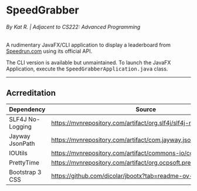 # SpeedGrabber
###### By Kat R. | Adjacent to *CS222: Advanced Programming*
A rudimentary JavaFX/CLI application to display a leaderboard from [Speedrun.com](https://speedrun.com) using its official API.

The CLI version is available but unmaintained.
To launch the JavaFX Application, execute the <kbd>SpeedGrabberApplication.java</kbd> class.

---
## Acrreditation
| Dependency       | Source                                                               |
|------------------|----------------------------------------------------------------------|
| SLF4J No-Logging | https://mvnrepository.com/artifact/org.slf4j/slf4j-nop               |
| Jayway JsonPath  | https://mvnrepository.com/artifact/com.jayway.jsonpath/json-path     |
| IOUtils          | https://mvnrepository.com/artifact/commons-io/commons-io             |
| PrettyTime       | https://mvnrepository.com/artifact/org.ocpsoft.prettytime/prettytime |
| Bootstrap 3 CSS  | https://github.com/dicolar/jbootx?tab=readme-ov-file#bootstrap3      |
